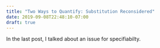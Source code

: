 ```yaml
---
title: "Two Ways to Quantify: Substitution Reconsidered"
date: 2019-09-08T22:48:10-07:00
draft: true
---
```


In the last post, I talked about an issue for specifiabilty. 